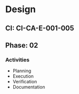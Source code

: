 # Design

## CI: CI-CA-E-001-005
## Phase: 02

### Activities
- Planning
- Execution
- Verification
- Documentation
